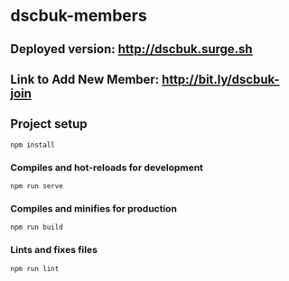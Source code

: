 # dscbuk-members

## Deployed version: http://dscbuk.surge.sh

## Link to Add New Member: http://bit.ly/dscbuk-join

## Project setup
```
npm install
```

### Compiles and hot-reloads for development
```
npm run serve
```

### Compiles and minifies for production
```
npm run build
```

### Lints and fixes files
```
npm run lint
```
